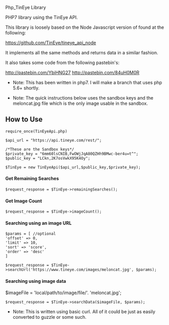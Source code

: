 Php_TinEye Library

PHP7 library using the TinEye API.

This library is loosely based on the Node Javascript version of found at the following: 

https://github.com/TinEye/tineye_api_node

It implements all the same methods and returns data in a similar fashion.

It also takes some code from the following pastebin's:

http://pastebin.com/YbiHNG27
http://pastebin.com/84uH0M0R

* Note: This has been written in php7. I will make a branch that uses php 5.6+ shortly.

* Note: The quick instructions below uses the sandbox keys and the meloncat.jpg file which is the only image usable in the sandbox.
 
## How to Use ##
 
```
require_once(TinEyeApi.php)

$api_url = "https://api.tineye.com/rest/";

/*These are the Sandbox keys*/
$private_key = "6mm60lsCNIB,FwOWjJqA80QZHh9BMwc-ber4u=t^";
$public_key = "LCkn,2K7osVwkX95K4Oy";
 
$TinEye = new TinEyeApi($api_url,$public_key,$private_key);
```
#### Get Remaining Searches #### 
```
$request_response = $TinEye->remainingSearches();
``` 
#### Get Image Count #### 
``` 
$request_response = $TinEye->imageCount();
```

#### Searching using an image URL #### 
```
$params = [ //optional
'offset' => 0,
'limit' => 10,
'sort' => 'score',
'order' => 'desc'
]

$request_response = $TinEye->searchUrl('https://www.tineye.com/images/meloncat.jpg', $params);
``` 
#### Searching using image data #### 
 
$imageFile = 'local/path/to/image/file/'. 'meloncat.jpg';
``` 
$request_response = $TinEye->searchData($imageFile, $params);
```
* Note: This is written using basic curl. All of it could be just as easily converted to guzzle or some such.
